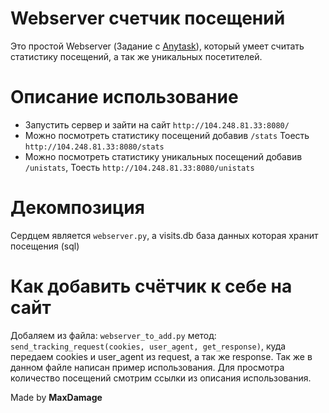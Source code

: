 # Webserver счетчик посещений
Это простой Webserver (Задание с [Anytask](https://anytask.org/course/1030)), 
который умеет считать статистику посещений, а так же уникальных посетителей.
# Описание использование
 * Запустить сервер и зайти на сайт ```http://104.248.81.33:8080/```
 * Можно посмотреть статистику посещений добавив ```/stats```
   Тоесть ```http://104.248.81.33:8080/stats```
 * Можно посмотреть статистику уникальных посещений добавив ```/unistats```,
   Тоесть ```http://104.248.81.33:8080/unistats```
# Декомпозиция
 Сердцем является ```webserver.py```, а visits.db база данных которая хранит посещения (sql)
# Как добавить счётчик к себе на сайт
   Добаляем из файла: ```webserver_to_add.py``` метод: ```send_tracking_request(cookies, user_agent, get_response)```,
   куда передаем cookies и  user_agent из request, а так же response.
   Так же в данном файле написан пример использования.
   Для просмотра количество посещений смотрим ссылки из описания использования.

Made by **MaxDamage**